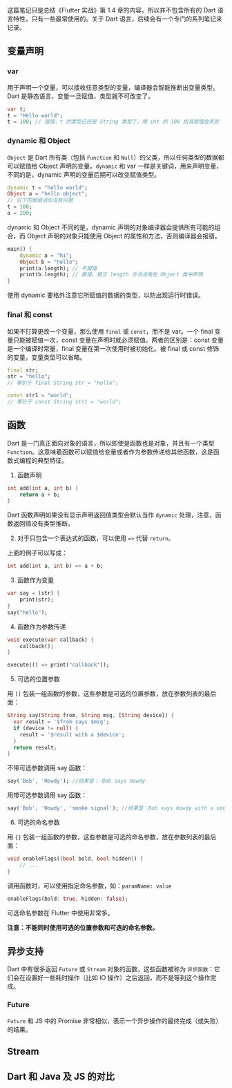 这篇笔记只是总结《Flutter 实战》第 1.4 章的内容，所以并不包含所有的 Dart 语言特性，只有一些最常使用的。关于 Dart 语言，后续会有一个专门的系列笔记来记录。

## 变量声明

### var

用于声明一个变量，可以接收任意类型的变量，编译器会智能推断出变量类型。Dart 是静态语言，变量一旦赋值，类型就不可改变了。

```dart
var t;
t = "Hello world";
t = 100; // 报错，t 的类型已经是 String 类型了，用 int 的 100 给其赋值会失败
```

### dynamic 和 Object

`Object` 是 Dart 所有类（包括 `Function` 和 `Null`）的父类，所以任何类型的数据都可以赋值给 Object 声明的变量。`dynamic` 和 var 一样是关键词，用来声明变量，不同的是，dynamic 声明的变量后期可以改变赋值类型。

```dart
dynamic t = "hello world";
Object a = "hello object";
// 以下的赋值语句没有问题
t = 100;
a = 200;
```

dynamic 和 Object 不同的是，dynamic 声明的对象编译器会提供所有可能的组合，而 Object 声明的对象只能使用 Object 的属性和方法，否则编译器会报错。

```dart
main() {
	dynamic a = "hi";
	Object b = "hello";
	print(a.length); // 不报错
	print(b.length); // 报错，提示 length 方法没有在 Object 类中声明
}
```

使用 dynamic 要格外注意它所赋值的数据的类型，以防出现运行时错误。

### final 和 const

如果不打算更改一个变量，那么使用 `final` 或 `const`，而不是 var。一个 final 变量只能被赋值一次，const 变量在声明时就必须赋值。两者的区别是：const 变量是一个编译时常量，final 变量在第一次使用时被初始化。被 final 或 const 修饰的变量，变量类型可以省略。

```dart
final str;
str = "hello";
// 等价于 final String str = "hello";

const str1 = "world";
// 等价于 const String str1 = "world";
```

## 函数

Dart 是一门真正面向对象的语言，所以即使是函数也是对象，并且有一个类型 `Function`。这意味着函数可以赋值给变量或者作为参数传递给其他函数，这是函数式编程的典型特征。

1. 函数声明

```dart
int add(int a, int b) {
	return a + b;
}
```

Dart 函数声明如果没有显示声明返回值类型会默认当作 `dynamic` 处理，注意，函数返回值没有类型推断。

2. 对于只包含一个表达式的函数，可以使用 `=>` 代替 `return`。

上面的例子可以写成：

```dart
int add(int a, int b) => a + b;
```

3. 函数作为变量

```dart
var say = (str) {
	print(str);
}
say("hello");
```

4. 函数作为参数传递

```dart
void execute(var callback) {
	callback();
}

execute(() => print("callback"));
```

5. 可选的位置参数

用 `[]` 包装一组函数的参数，这些参数是可选的位置参数，放在参数列表的最后面：

```dart
String say(String from, String msg, [String device]) {
  var result = '$from says $msg';
  if (device != null) {
    result = '$result with a $device';
  }
  return result;
}
```

不带可选参数调用 say 函数：

```dart
say('Bob', 'Howdy'); //结果是： Bob says Howdy
```

用带可选参数调用 say 函数：

```dart
say('Bob', 'Howdy', 'smoke signal'); //结果是：Bob says Howdy with a smoke signal
```

6. 可选的命名参数

用 `{}` 包装一组函数的参数，这些参数是可选的命名参数，放在参数列表的最后面：

```dart
void enableFlags({bool bold, bool hidden}) {
    // ... 
}
```

调用函数时，可以使用指定命名参数，如：`paramName: value`

```dart
enableFlags(bold: true, hidden: false);
```

可选命名参数在 Flutter 中使用非常多。

**注意：不能同时使用可选的位置参数和可选的命名参数。**

## 异步支持

Dart 中有很多返回 `Future` 或 `Stream` 对象的函数，这些函数被称为 `异步函数`：它们会在设置好一些耗时操作（比如 IO 操作）之后返回，而不是等到这个操作完成。

### Future

`Future` 和 JS 中的 Promise  非常相似，表示一个异步操作的最终完成（或失败）的结果。


## Stream

## Dart 和 Java 及 JS 的对比